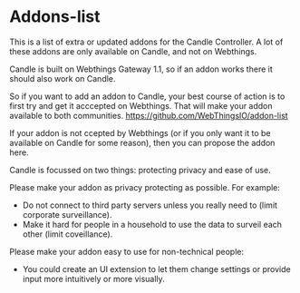 # Addons-list

This is a list of extra or updated addons for the Candle Controller. A lot of these addons are only available on Candle, and not on Webthings.

Candle is built on Webthings Gateway 1.1, so if an addon works there it should also work on Candle.

So if you want to add an addon to Candle, your best course of action is to first try and get it acccepted on Webthings. That will make your addon available to both communities.
https://github.com/WebThingsIO/addon-list

If your addon is not ccepted by Webthings (or if you only want it to be available on Candle for some reason), then you can propose the addon here.

Candle is focussed on two things: protecting privacy and ease of use. 

Please make your addon as privacy protecting as possible. For example:
- Do not connect to third party servers unless you really need to (limit corporate surveillance).
- Make it hard for people in a household to use the data to surveil each other (limit coveillance).

Please make your addon easy to use for non-technical people:
- You could create an UI extension to let them change settings or provide input more intuitively or more visually.
